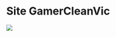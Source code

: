 # Site GamerCleanVic
<a href="GamerCleanVic.github.io/Site1/"><img src="http://migre.me/tkm8Z"></a>
